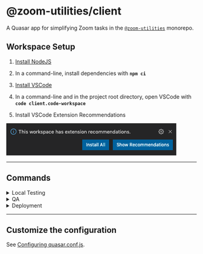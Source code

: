 # @zoom-utilities/client

A Quasar app for simplifying Zoom tasks in the [`@zoom-utilities`](../README.md) monorepo.

## Workspace Setup

1. [Install NodeJS](https://nodejs.org/en/download/ 'https://nodejs.org/en/download/')

2. In a command-line, install dependencies with **`npm ci`**

3. [Install VSCode](https://code.visualstudio.com 'https://code.visualstudio.com')

4. In a command-line and in the project root directory, open VSCode with **`code client.code-workspace`**

5. Install VSCode Extension Recommendations

![VSCode extension recommendations](../documentation/vscode-extension-recommendations.png)

---

## Commands

<details>
<summary>Local Testing</summary>
<p>
Start the application in development mode (hot-code reloading, error reporting, etc.)

```bash
npm start
```

</p>
</details>

<details>
<summary>QA</summary>
<p>
Run unit tests

```bash
npm test
```

Run linting

```bash
npm run lint
```

</p>
</details>

<details>
<summary>Deployment</summary>
<p>
Build the app for production

```bash
npm run build
```

Delete the build

```bash
npm run clean
```

</p>
</details>

---

## Customize the configuration

See [Configuring quasar.conf.js](https://quasar.dev/quasar-cli/quasar-conf-js).
